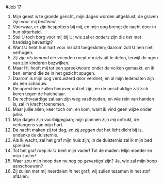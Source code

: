 #Job 17
1. Mijn geest is te gronde gericht, mijn dagen worden uitgeblust, de graven zijn voor mij *bestemd*. 
2. Voorwaar, er zijn bespotters bij mij, en mijn oog brengt de nacht door in hun bitterheid. 
3. Stel U toch borg voor mij bij U; wie zal er *anders* zijn die *het* met handslag bevestigt? 
4. Want U hebt hun hart voor inzicht toegesloten; daarom zult U hen niet verhogen. 
5. *Zij zijn als iemand* die vrienden roept om *iets* uit te delen, terwijl de ogen van zijn kinderen bezwijken. 
6. Maar Hij heeft mij tot een spreekwoord onder de volken gemaakt, en ik ben iemand die ze in het gezicht spugen. 
7. Daarom is mijn oog verduisterd door verdriet, en al mijn ledematen zijn als een schaduw. 
8. De oprechten zullen hierover ontzet zijn, en de onschuldige zal zich keren tegen de huichelaar. 
9. De rechtvaardige zal aan zijn weg vasthouden, en wie rein van handen is, zal in kracht toenemen. 
10. Maar jullie allen, keer toch om, en kom, want ik vind geen wijze onder jullie. 
11. Mijn dagen zijn voorbijgegaan; mijn plannen zijn *mij* ontrukt, de verlangens van mijn hart. 
12. De nacht maken zij tot dag, *en zij zeggen dat* het licht dicht bij is, ondanks de duisternis. 
13. Als ik wacht, zal het graf mijn huis zijn; in de duisternis zal ik mijn bed spreiden. 
14. Tot het graf roep ik: U bent mijn vader! Tot de maden: Mijn moeder en mijn zuster! 
15. Waar zou mijn hoop dan nu *nog* op *gevestigd* zijn? Ja, wie zal mijn hoop aanschouwen? 
16. Zij zullen met mij neerdalen *in* het graf; wij zullen tezamen in het stof afdalen.
